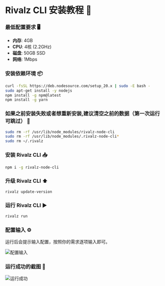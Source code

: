 # Rivalz CLI 安装教程 🚀

### 最低配置要求 🖥️

- **内存**: 4GB
- **CPU**: 4核 (2.2GHz)
- **磁盘**: 50GB SSD
- **网络**: 1Mbps 

### 安装依赖环境 📦
```bash
curl -fsSL https://deb.nodesource.com/setup_20.x | sudo -E bash -
sudo apt-get install -y nodejs
npm install -g npm@latest
npm install -g yarn
```

### 如果之前安装失败或者想重新安装,建议清空之前的数据（第一次运行可跳过） 🔄
```bash
sudo rm -rf /usr/lib/node_modules/rivalz-node-cli
sudo rm -rf /usr/lib/node_modules/.rivalz-node-cli*
sudo rm ~/.rivalz
```

### 安装 Rivalz CLI 📥
```bash
npm i -g rivalz-node-cli
```

### 升级 Rivalz CLI ⬆️
```bash
rivalz update-version
```

### 运行 Rivalz CLI ▶️
```bash
rivalz run
```

### 配置输入 ⚙️
运行后会提示输入配置，按照你的需求逐项输入即可。

![配置输入](https://github.com/user-attachments/assets/c44312e7-9859-4827-b52c-818e70ad46be)

### 运行成功的截图 🎉
![运行成功](https://github.com/user-attachments/assets/e8896d6e-69c1-4c84-9ef2-81479f293210)
